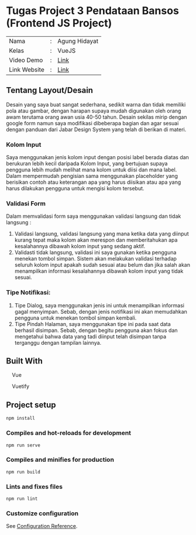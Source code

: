 # Tugas Project 3 Pendataan Bansos (Frontend JS Project)

<table style="border:none;">
    <tr>
        <td>Nama</td>
        <td>:</td>
        <td>Agung Hidayat</td>
    </tr>
    <tr>
        <td>Kelas</td>
        <td>:</td>
        <td>VueJS</td>
    </tr>
    <tr>
        <td>Video Demo</td>
        <td>:</td>
        <td><a href="ww.google.com" target="_blank">Link</a></td>
    </tr>
    <tr>
        <td>Link Website</td>
        <td>:</td>
        <td>
            <a 
                href="https://angaihimitsu.github.io/Tugas-Project-3-Pendataan-Bansos-Frontend-JS-Project/"
                target="_blank"
            >
                Link
            </a>
        </td>
    </tr>
</table>

## Tentang Layout/Desain

Desain yang saya buat sangat sederhana, sedikit warna dan tidak memiliki pola atau gambar, dengan harapan supaya mudah digunakan oleh orang awam terutama orang awan usia 40-50 tahun. Desain sekilas mirip dengan google form namun saya modifikasi dibeberapa bagian dan agar sesuai dengan panduan dari Jabar Design System yang telah di berikan di materi.

### Kolom Input

Saya menggunakan jenis kolom input dengan posisi label berada diatas dan berukuran lebih kecil daripada Kolom Input, yang bertujuan supaya pengguna lebih mudah melihat mana kolom untuk diisi dan mana label.  
Dalam mempermudah pengisian sama menggunakan placeholder yang berisikan contoh atau keterangan apa yang harus diisikan atau apa yang harus dilakukan pengguna untuk mengisi kolom tersebut.

### Validasi Form

Dalam memvalidasi form saya menggunakan validasi langsung dan tidak langsung :

1. Validasi langsung, validasi langsung yang mana ketika data yang diinput kurang tepat maka kolom akan merespon dan memberitahukan apa kesalahannya dibawah kolom input yang sedang aktif.
2. Validasti tidak langsung, validasi ini saya gunakan ketika pengguna menekan tombol simpan. Sistem akan melakukan validasi terhadap seluruh kolom input apakah sudah sesuai atau belum dan jika salah akan menampilkan informasi kesalahannya dibawah kolom input yang tidak sesuai.

### Tipe Notifikasi:

1. Tipe Dialog, saya menggunakan jenis ini untuk menampilkan informasi gagal menyimpan. Sebab, dengan jenis notifikasi ini akan memudahkan pengguna untuk menekan tombol simpan kembali.
2. Tipe Pindah Halaman, saya menggunakan tipe ini pada saat data berhasil disimpan. Sebab, dengan begitu pengguna akan fokus dan mengetahui bahwa data yang tadi diinput telah disimpan tanpa terganggu dengan tampilan lainnya.

## Built With

<img src="https://vuejs.org/images/logo.svg" width="12"> Vue

<img src="https://cdn.vuetifyjs.com/docs/images/logos/vuetify-logo-light.svg" width="12"> Vuetify

## Project setup

```
npm install
```

### Compiles and hot-reloads for development

```
npm run serve
```

### Compiles and minifies for production

```
npm run build
```

### Lints and fixes files

```
npm run lint
```

### Customize configuration

See [Configuration Reference](https://cli.vuejs.org/config/).
